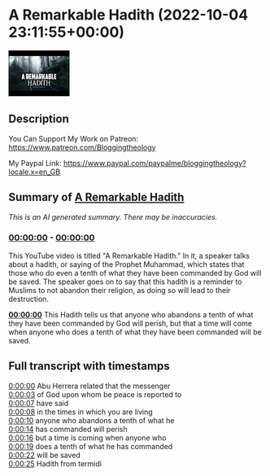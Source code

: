 # A Remarkable Hadith (2022-10-04 23:11:55+00:00)

![alt A Remarkable Hadith](7Nac9ap7HnE.jpg "A Remarkable Hadith")

## Description

You Can Support My Work on Patreon:
https://www.patreon.com/Bloggingtheology

My Paypal Link: 
https://www.paypal.com/paypalme/bloggingtheology?locale.x=en_GB

## Summary of [A Remarkable Hadith](https://www.youtube.com/watch?v=7Nac9ap7HnE)


*This is an AI generated summary. There may be inaccuracies. [](/)*

### [00:00:00](https://www.youtube.com/watch?v=7Nac9ap7HnE&t=0) - [00:00:00](https://www.youtube.com/watch?v=7Nac9ap7HnE&t=0)

This YouTube video is titled "A Remarkable Hadith." In it, a speaker talks about a hadith, or saying of the Prophet Muhammad, which states that those who do even a tenth of what they have been commanded by God will be saved. The speaker goes on to say that this hadith is a reminder to Muslims to not abandon their religion, as doing so will lead to their destruction.

**[00:00:00](https://www.youtube.com/watch?v=7Nac9ap7HnE&t=0)** This Hadith tells us that anyone who abandons a tenth of what they have been commanded by God will perish, but that a time will come when anyone who does a tenth of what they have been commanded will be saved.

## Full transcript with timestamps

[0:00:00](https://youtu.be/7Nac9ap7HnE?t=0) Abu Herrera related that the messenger  
[0:00:03](https://youtu.be/7Nac9ap7HnE?t=3) of God upon whom be peace is reported to  
[0:00:07](https://youtu.be/7Nac9ap7HnE?t=7) have said  
[0:00:08](https://youtu.be/7Nac9ap7HnE?t=8) in the times in which you are living  
[0:00:10](https://youtu.be/7Nac9ap7HnE?t=10) anyone who abandons a tenth of what he  
[0:00:14](https://youtu.be/7Nac9ap7HnE?t=14) has commanded will perish  
[0:00:16](https://youtu.be/7Nac9ap7HnE?t=16) but a time is coming when anyone who  
[0:00:19](https://youtu.be/7Nac9ap7HnE?t=19) does a tenth of what he has commanded  
[0:00:22](https://youtu.be/7Nac9ap7HnE?t=22) will be saved  
[0:00:25](https://youtu.be/7Nac9ap7HnE?t=25) Hadith from termidi  
